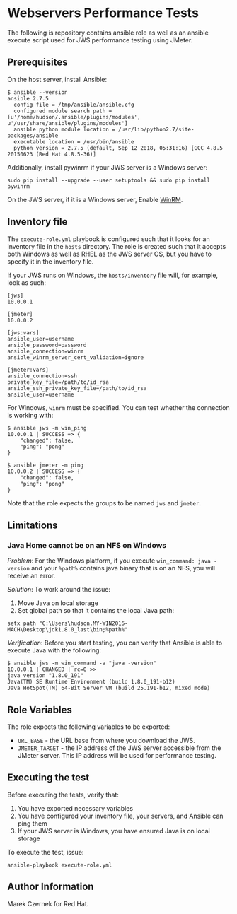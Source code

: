 # Webservers Performance Tests

The following is repository contains ansible role as well as an ansible execute script
used for JWS performance testing using JMeter.

## Prerequisites

On the host server, install Ansible:

```
$ ansible --version
ansible 2.7.5
  config file = /tmp/ansible/ansible.cfg
  configured module search path = [u'/home/hudson/.ansible/plugins/modules', u'/usr/share/ansible/plugins/modules']
  ansible python module location = /usr/lib/python2.7/site-packages/ansible
  executable location = /usr/bin/ansible
  python version = 2.7.5 (default, Sep 12 2018, 05:31:16) [GCC 4.8.5 20150623 (Red Hat 4.8.5-36)]
```

Additionally, install pywinrm if your JWS server is a Windows server:

`sudo pip install --upgrade --user setuptools && sudo pip install pywinrm`

On the JWS server, if it is a Windows server, Enable [WinRM](https://raw.githubusercontent.com/ansible/ansible/devel/examples/scripts/ConfigureRemotingForAnsible.ps1).

## Inventory file

The `execute-role.yml` playbook is configured such that it looks for an inventory
file in the `hosts` directory. The role is created such that it accepts both Windows
as well as RHEL as the JWS server OS, but you have to specify it in the inventory file.

If your JWS runs on Windows, the `hosts/inventory` file will, for example, look as such:

```
[jws]
10.0.0.1

[jmeter]
10.0.0.2

[jws:vars]
ansible_user=username
ansible_password=password
ansible_connection=winrm
ansible_winrm_server_cert_validation=ignore

[jmeter:vars]
ansible_connection=ssh
private_key_file=/path/to/id_rsa
ansible_ssh_private_key_file=/path/to/id_rsa
ansible_user=username
```

For Windows, `winrm` must be specified. You can test whether the connection is
working with:

```
$ ansible jws -m win_ping
10.0.0.1 | SUCCESS => {
    "changed": false,
    "ping": "pong"
}

$ ansible jmeter -m ping
10.0.0.2 | SUCCESS => {
    "changed": false,
    "ping": "pong"
}
```

Note that the role expects the groups to be named `jws` and `jmeter`.

## Limitations

### Java Home cannot be on an NFS on Windows
_Problem_: For the Windows platform, if you execute `win_command: java -version` and
your `%path%` contains java binary that is on an NFS, you will receive an error.

_Solution_: To work around the issue:

1. Move Java on local storage
1. Set global path so that it contains the local Java path:

`setx path "C:\Users\hudson.MY-WIN2016-MACH\Desktop\jdk1.8.0_last\bin;%path%"`

_Verification_: Before you start testing, you can verify that Ansible is able
to execute Java with the following:

```
$ ansible jws -m win_command -a "java -version"
10.0.0.1 | CHANGED | rc=0 >>
java version "1.8.0_191"
Java(TM) SE Runtime Environment (build 1.8.0_191-b12)
Java HotSpot(TM) 64-Bit Server VM (build 25.191-b12, mixed mode)
```

## Role Variables

The role expects the following variables to be exported:

- `URL_BASE` - the URL base from where you download the JWS.
- `JMETER_TARGET` - the IP address of the JWS server accessible from the JMeter server.
This IP address will be used for performance testing.

## Executing the test

Before executing the tests, verify that:

1. You have exported necessary variables
1. You have configured your inventory file, your servers, and Ansible can ping them
1. If your JWS server is Windows, you have ensured Java is on local storage

To execute the test, issue:

`ansible-playbook execute-role.yml`

## Author Information

Marek Czernek <mczernek at redhat dot com> for Red Hat.
